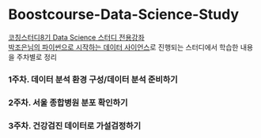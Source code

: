 # Boostcourse-Data-Science-Study
[코칭스터디8기 Data Science 스터디 전용강좌](https://www.boostcourse.org/study-ds112-2022/lecture/1452761?isDesc=false)    
[박조은님의 파이썬으로 시작하는 데이터 사이언스](https://www.boostcourse.org/ds112/joinLectures/28137)로 진행되는 스터디에서 학습한 내용을 주차별로 정리

### 1주차. 데이터 분석 환경 구성/데이터 분석 준비하기
### 2주차. 서울 종합병원 분포 확인하기
### 3주차. 건강검진 데이터로 가설검정하기
